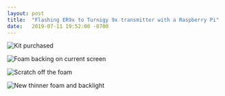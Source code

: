 ```yaml
---
layout: post
title:  "Flashing ER9x to Turnigy 9x transmitter with a Raspberry Pi"
date:   2019-07-11 19:52:00 -0700
---
```


![Kit purchased](https://lh3.googleusercontent.com/GQZOaOR1JGLb1FQUT8TOhU_rN8pZPq3LhzLdlrxvjRiyoRQzQgzec4MkUqXpmDXWYs-p4oLM_OmWXPTwLHlznVKwsXWBYShPScdtMvEUT-oY4KIR1D-KVmyNOElwYlmnD4RNX4VEKqevaH3_C3QgmNYppG6Mzzz8eqG-pvwvVUyDxLP1uhEafkD0elw1qYnxTsK9oGB_gux_gQDciXG2_oZMIPDIXm6BtN_-vmFkerNQLx3Qw5ze79MdWlZGdycLeJU8YiD9B7DZHBaPE6hHTHQLP15ZagyOj5S3QpDIhowV0PNvb03NkICtSswhQfNYXkRePKf48CVnabr8AYL3elgPL0DXr6KUD-Zcwsdh7qwuoZGu2CIsFSCRgjWEosZdRecIhuEceSxTCsK2aqObFQy05t_BM4wc2oM7jS7dP8ay1O7Cu2qPtUB_8SK39GnI5pf6BiWJT8LFl6eEHZml4plTfz5j4mGHppJXMGOMlmNjHE6hfpGClezViQOvbTHyuXzR3Fhr3iQzkuSaQJOSRkbXia7m8_o2WsLSujSIdh5Rf6g_IP2JA2-yYYPJx2Z00ISbZoNgFuAxYN9KGyCj9DOODOztteJhdbY99lTLm_ujEr6EmmPwmtd1YQJ5SgvxRwK4VzKV3QE1zbP8hXJYh05Nc9s4ZWeWr_t1dBfhbhhJQ_iucNkMoo1qPuBiNbjbrlnkXKtWZTNFRHvHTIGuA1rpdLop-ggfMVI-nhdB5fflJ2l5NDsJCP3U=w1902-h1428-no)

![Foam backing on current screen](https://lh3.googleusercontent.com/xVuCUCAmbhndw0M5v3IZBVu9HL-t5W5t5TUFN_StiNzzVRNHYcS6Ga6kwdx01_0JXbfCDBnbT7QQr5d86uMzQ-ym5Co3g7rZjtq9RXo1eApIhn-k_0KfsIK7WtFSw35jusn2nQFm1TQIXjCFLzyaBcBwT2cujj4CWpFsbCeBkuK_JALv0m_kj_s_fpxl7gWBBm9QFEJ9B_FFMIOM9jSKib4pHwl50yVTbqPPs2MkyaQOZdJc58ic4HpzEvpNqa5kvGsHBWKxzcR1BjoLYCZ1pIj36-FGBkVAHR05i_h6G6GLPrqarOoKN44opba4p57KPofM3xccKt0sLL3D2-LKWLHNiRinD3pzikLD11at6aMAiGei8_BuRnp_FAAA6_XwWQycERCbpOQ0Zkjw3g2rinJ1ngpKL-PH6DsHuvftnLyg56C0Cv85UUhsKVAG11OGjMKA8WDyrw9jKHelqldfghwVeuX18yQEOgb4F9rC8WTwWSRUGjLm2-IaKeaD0xFpd4w4zb-mJTl1YVZXZOrt0tBpL5f_CiUdlVLHmhdIMOKFaRGpX_0RMyuKQ6hIIRRlBZsL-jNBMvOscjZETiwlY9K39KuXDinIteNYYmn9u8wELWtYTQxsW1zO_ao3LXEUhfHCuKjyJ-2Ptn-iwiAtnh3hB54GOd0KpiNuRFDnILG2-i_C6g08OdE4FYECHLk65js-Yl06uLDOXwG7T11s634KXo7cqg1j6YDCtT4Og_4GKLlzDeLfxMOK=w2460-h1844-no)

![Scratch off the foam](https://lh3.googleusercontent.com/_sYXqWyNkFU7xFyCMu7kt_UCq6P2k0HXA9ZFt5ReKQ5hv-Fw58rwXGE4vfYgDvt2EF60GGaq-l9Tgx6OPjPPmWB-jT5FvU87AmnrEgFjmVpA3owJzluKGR57SWb2PaA9GNrG6bdiynqBu50-IUKDr8_fUICZ65YKDdJVjo5W7nMRbP-un2xvL3i1Ax5kT_216uNg_w5b1WlhzWmNwyWxE-z5RaIqQgbvaEWknsHsQ4aO6PDbTIYLNOQ9db4YE59DNd_u0EBQEf-FmUYxII-ZPWpQx6w9wvW9G0kPHea47j6etFiQ99NiPVh0UWbZ5gIEyCq3r0SmGeViffynGg8Y313dJAiSurYYQPtsIMtW7Daw2hmbwXgult0BXBsucOrC787KEAtjOZlCtH3cYTa7OSnMJriKmRwT_CNq3ojZb3gheiARobVVax0P8vDJsFDTAaHhpg1rLwCFDpTLB6u7gJWnY7PgD5vYwLX3myUKtUfGPomstCUMZqv3Wo5cZKT22SnX0H-wUJxi4vqqAaLSCCcdRgCJO3S09LBYQgCx-AbDe8i2bP-92ADFANwcyaMo1XAhc39cY1n5aJ9GY8o-o5y6UF4bhjMIdgk0kdsriKqxFnVjKGT4xk4PEa5DhL9Cq8jIhCjA48CVlLs7r4ldgGZU2q9wbMCLJDL_jvE29q9UMWMTkrc6z0ParYGcQSwTEqR-LwgwjyTKhkWJxsL9vsDYn893v-iDk1c3CgRS9NEyhkBGXVoPgT2C=w2460-h1844-no)

![New thinner foam and backlight](https://lh3.googleusercontent.com/ru5fuHza9O-ulPQaM0d047-Jh0my7nD04acwLfvIMq7hFyaNQO5jexTDpi7a11qu4dRM9Kp_c3QzFsgjUwvKOqyjYEf4lVLu4BM-ZNrpHz9lTryRSXCGn7No5FsRR7pg5NOyWm44hWfAfB2J_DGBx6-lQIzrTA-IKI36ttSkfFZV8sx0kcMQXfyJoGaRl1LvpEIb7M62JX62wZBRd-DIu0Ax9CBp1h5QYbAx7Zw46Cv7YexnIgPjg6ib0jIsdJOylSllW6IKjsiN8kxIjkBXNSZp0Zz-mBYRb2Emm7m7BB9wUZzM4lB1q8zmxqvrWyQt0RkBOEXSxhqnX59IPJfxB4Tx_hza2VhRo_XtiUSc22zGzNsOCTJfitR86Ol_BCRsp5hoIdTVX4fbvseFBLBnCLcmymcS92atVRTzW7AqhqzYvW6u6AoCYtiYWcKa_gPwk9Q3qldra6JNlRKv7u7D8WAdgqvZS1BzVB7jT5Vj-5l6HyLHSSfqfmj6RaKALneMwnyVEGsuUCu975zxGkqmKfdApzLvT-VTkLsim2KCoxg11ySDX6kP7eihtPFCIH-qkVyQqLUGxbo6RCgnvuMfl4b6Gq_liCw6fulQlhs7xoNW62HBw1VBptNTm55chXDioGffWiYyZX3O1NRTRN0OX9KLWN1BpHroAvIf-RkFUjgIGXeNmF6-c4QODp_9avA8z7DF4Gn5mRF7lFrkqZKoX7pARF_PaqpT8KuWa2fHLAYzy4oDnkJgveJ2=w2460-h1844-no)